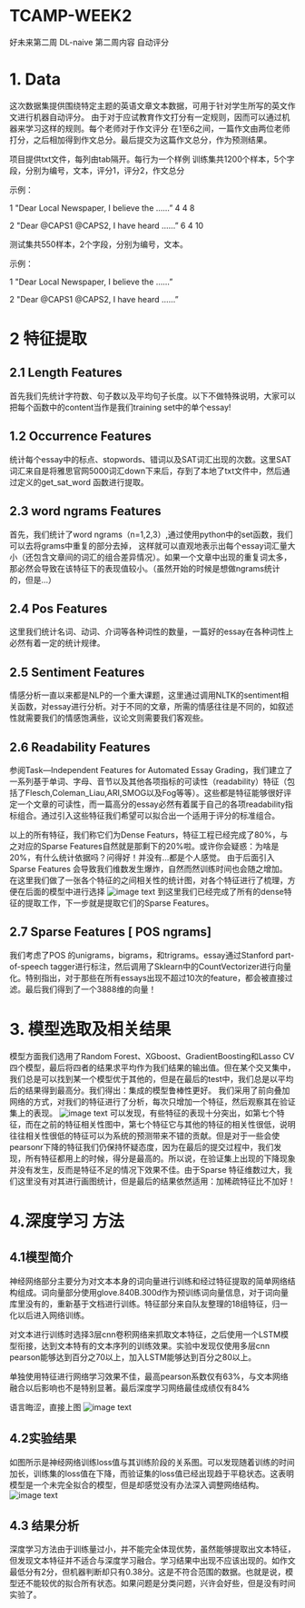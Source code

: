 # TCAMP-WEEK2
好未来第二周
DL-naive
第二周内容
自动评分

# 1. Data
这次数据集提供围绕特定主题的英语文章文本数据，可用于针对学生所写的英文作文进行机器自动评分。
由于对于应试教育作文打分有一定规则，因而可以通过机器来学习这样的规则。每个老师对于作文评分
在1至6之间，一篇作文由两位老师打分，之后相加得到作文总分。最后提交为这篇作文总分，作为预测结果。

项目提供txt文件，每列由tab隔开。每行为一个样例
训练集共1200个样本，5个字段，分别为编号，文本，评分1，评分2，作文总分

示例：

1 "Dear Local Newspaper, I believe the ……” 4 4 8

2 "Dear @CAPS1 @CAPS2, I have heard ……” 6 4 10

测试集共550样本，2个字段，分别为编号，文本。

示例：

1 "Dear Local Newspaper, I believe the ……”

2 "Dear @CAPS1 @CAPS2, I have heard ……”

# 2 特征提取
## 2.1 Length Features
首先我们先统计字符数、句子数以及平均句子长度。以下不做特殊说明，大家可以把每个函数中的content当作是我们training set中的单个essay!
## 1.2 Occurrence Features
统计每个essay中的标点、stopwords、错词以及SAT词汇出现的次数。这里SAT词汇来自是将雅思官网5000词汇down下来后，存到了本地了txt文件中，然后通过定义的get_sat_word 函数进行提取。
## 2.3 word ngrams Features
首先，我们统计了word ngrams（n=1,2,3）,通过使用python中的set函数，我们可以去将grams中重复的部分去掉，
这样就可以直观地表示出每个essay词汇量大小（还包含文章间的词汇的组合差异情况）。如果一个文章中出现的重复词太多，那必然会导致在该特征下的表现值较小。（虽然开始的时候是想做ngrams统计的，但是...）
## 2.4 Pos Features 
这里我们统计名词、动词、介词等各种词性的数量，一篇好的essay在各种词性上必然有着一定的统计规律。
## 2.5 Sentiment Features
情感分析一直以来都是NLP的一个重大课题，这里通过调用NLTK的sentiment相关函数，对essay进行分析。对于不同的文章，所需的情感往往是不同的，如叙述性就需要我们的情感饱满些，议论文则需要我们客观些。
## 2.6 Readability Features
参阅Task—Independent Features for Automated Essay Grading，我们建立了一系列基于单词、字母、音节以及其他各项指标的可读性（readability）特征（包括了Flesch,Coleman_Liau,ARI,SMOG以及Fog等等）。这些都是特征能够很好评定一个文章的可读性，而一篇高分的essay必然有着属于自己的各项readability指标组合。通过引入这些特征我们希望可以拟合出一个适用于评分的标准组合。

以上的所有特征，我们称它们为Dense Featurs，特征工程已经完成了80%，与之对应的Sparse Features自然就是那剩下的20%啦。或许你会疑惑：为啥是20%，有什么统计依据吗？问得好！并没有...都是个人感觉。
由于后面引入Sparse Features 会导致我们维数发生爆炸，自然而然训练时间也会随之增加。
在这里我们做了一张各个特征的之间相关性的统计图，对各个特征进行了梳理，方便在后面的模型中进行选择
![image text](https://github.com/DDigimon/TCAMP-WEEK2/blob/master/%E4%BC%A0%E7%BB%9F%E6%9C%BA%E5%99%A8%E5%AD%A6%E4%B9%A0%E6%96%B9%E6%B3%95/114163400.jpg)
到这里我们已经完成了所有的dense特征的提取工作，下一步就是提取它们的Sparse Features。

## 2.7 Sparse Features [ POS ngrams]
我们考虑了POS 的unigrams，bigrams，和trigrams。essay通过Stanford part-of-speech tagger进行标注，然后调用了Sklearn中的CountVectorizer进行向量化。特别指出，对于那些在所有essays出现不超过10次的feature，都会被直接过滤。最后我们得到了一个3888维的向量！

# 3. 模型选取及相关结果

模型方面我们选用了Random Forest、XGboost、GradientBoosting和Lasso CV 四个模型，最后将四者的结果求平均作为我们结果的输出值。但在某个交叉集中，我们总是可以找到某一个模型优于其他的，但是在最后的test中，我们总是以平均后的结果得到最高分。我们得出：集成的模型鲁棒性更好。
我们采用了前向叠加网络的方式，对我们的特征进行了分析，每次只增加一个特征，然后观察其在验证集上的表现。
![image text](https://github.com/DDigimon/TCAMP-WEEK2/blob/master/%E4%BC%A0%E7%BB%9F%E6%9C%BA%E5%99%A8%E5%AD%A6%E4%B9%A0%E6%96%B9%E6%B3%95/1416796153.jpg)
可以发现，有些特征的表现十分突出，如第七个特征，而在之前的特征相关性图中，第七个特征它与其他的特征的相关性很低，说明往往相关性很低的特征可以为系统的预测带来不错的贡献。但是对于一些会使pearsonr下降的特征我们仍保持怀疑态度，因为在最后的提交过程中，我们发现，所有特征都用上的时候，得分是最高的。所以说，在验证集上出现的下降现象并没有发生，反而是特征不足的情况下效果不佳。由于Sparse 特征维数过大，我们这里没有对其进行画图统计，但是最后的结果依然适用：加稀疏特征比不加好！

# 4.深度学习 方法

## 4.1模型简介
神经网络部分主要分为对文本本身的词向量进行训练和经过特征提取的简单网络结构组成。词向量部分使用glove.840B.300d作为预训练词向量信息，对于词向量库里没有的，重新基于文档进行训练。特征部分来自队友整理的18组特征，归一化以后进入网络训练。

对文本进行训练时选择3层cnn卷积网络来抓取文本特征，之后使用一个LSTM模型衔接，达到文本特有的文本序列的训练效果。实验中发现仅使用多层cnn pearson能够达到百分之70以上，加入LSTM能够达到百分之80以上。

单独使用特征进行网络学习效果不佳，最高pearson系数仅有63%，与文本网络融合以后影响也不是特别显著。最后深度学习网络最佳成绩仅有84%

语言晦涩，直接上图
![image text](https://github.com/DDigimon/TCAMP-WEEK2/blob/master/%E4%BC%A0%E7%BB%9F%E6%9C%BA%E5%99%A8%E5%AD%A6%E4%B9%A0%E6%96%B9%E6%B3%95/111.png)

## 4.2实验结果
如图所示是神经网络训练loss值与其训练阶段的关系图。可以发现随着训练的时间加长，训练集的loss值在下降，而验证集的loss值已经出现趋于平稳状态。这表明模型是一个未完全拟合的模型，但是却感觉没有办法深入调整网络结构。
![image text](https://github.com/DDigimon/TCAMP-WEEK2/blob/master/%E4%BC%A0%E7%BB%9F%E6%9C%BA%E5%99%A8%E5%AD%A6%E4%B9%A0%E6%96%B9%E6%B3%95/222.png)
## 4.3 结果分析
深度学习方法由于训练量过小，并不能完全体现优势，虽然能够提取出文本特征，但发现文本特征并不适合与深度学习融合。学习结果中出现不应该出现的。如作文最低分有2分，但机器判断却只有0.38分。这是不符合范围的数据。也就是说，模型还不能较优的拟合所有状态。如果问题是分类问题，兴许会好些，但是没有时间实验了。

